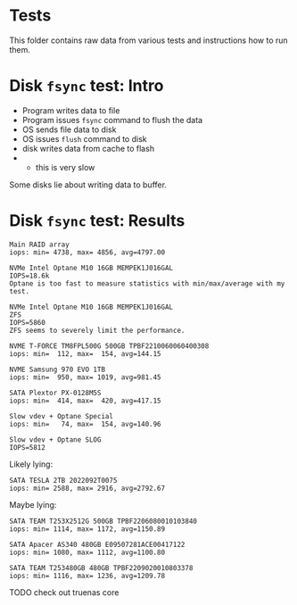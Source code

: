 
# Tests

This folder contains raw data from various tests and instructions how to run them.

# Disk `fsync` test: Intro

- Program writes data to file
- Program issues `fsync` command to flush the data
- OS sends file data to disk
- OS issues `flush` command to disk
- disk writes data from cache to flash
- - this is very slow

Some disks lie about writing data to buffer.

# Disk `fsync` test: Results

```log
Main RAID array
iops: min= 4738, max= 4856, avg=4797.00

NVMe Intel Optane M10 16GB MEMPEK1J016GAL
IOPS=18.6k
Optane is too fast to measure statistics with min/max/average with my test.

NVMe Intel Optane M10 16GB MEMPEK1J016GAL
ZFS
IOPS=5860
ZFS seems to severely limit the performance.

NVME T-FORCE TM8FPL500G 500GB TPBF2210060060400308
iops: min=  112, max=  154, avg=144.15

NVME Samsung 970 EVO 1TB
iops: min=  950, max= 1019, avg=981.45

SATA Plextor PX-0128M5S
iops: min=  414, max=  420, avg=417.15

Slow vdev + Optane Special
iops: min=   74, max=  154, avg=140.96

Slow vdev + Optane SLOG
IOPS=5812
```

Likely lying:
```log
SATA TESLA 2TB 2022092T0075
iops: min= 2588, max= 2916, avg=2792.67
```

Maybe lying:
```log
SATA TEAM T253X2512G 500GB TPBF2206080010103840
iops: min= 1114, max= 1172, avg=1150.89

SATA Apacer AS340 480GB E09507281ACE00417122
iops: min= 1080, max= 1112, avg=1100.80

SATA TEAM T253480GB 480GB TPBF2209020010803378
iops: min= 1116, max= 1236, avg=1209.78
```

TODO check out truenas core
